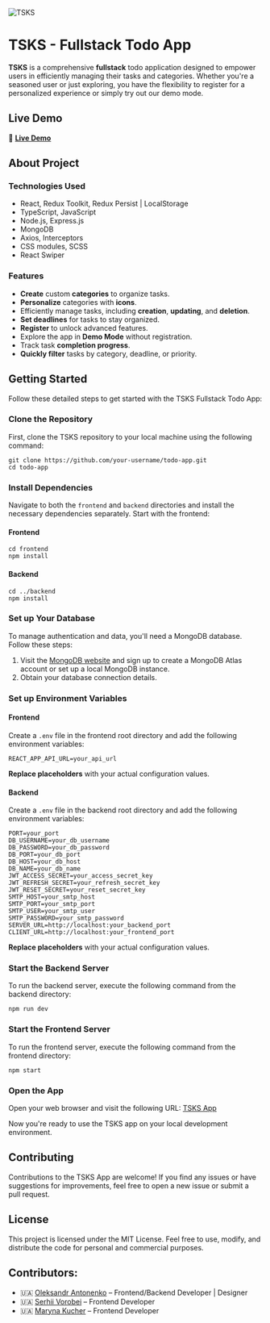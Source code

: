 ![TSKS](./frontend/public/images/app_preview_banner.jpg)

# TSKS - Fullstack Todo App
**TSKS** is a comprehensive **fullstack** todo application designed to empower users in efficiently managing their tasks and categories. Whether you're a seasoned user or just exploring, you have the flexibility to register for a personalized experience or simply try out our demo mode.

## Live Demo
:rocket: [**Live Demo**](https://tsks-app.onrender.com/)

## About Project

### Technologies Used
- React, Redux Toolkit, Redux Persist | LocalStorage
- TypeScript, JavaScript
- Node.js, Express.js
- MongoDB
- Axios, Interceptors
- CSS modules, SCSS
- React Swiper

### Features
* **Create** custom **categories** to organize tasks.
* **Personalize** categories with **icons**.
* Efficiently manage tasks, including **creation**, **updating**, and **deletion**.
* **Set deadlines** for tasks to stay organized.
* **Register** to unlock advanced features.
* Explore the app in **Demo Mode** without registration.
* Track task **completion progress**.
* **Quickly filter** tasks by category, deadline, or priority.

## Getting Started
Follow these detailed steps to get started with the TSKS Fullstack Todo App:

### Clone the Repository
First, clone the TSKS repository to your local machine using the following command:
```
git clone https://github.com/your-username/todo-app.git
cd todo-app
```
### Install Dependencies
Navigate to both the `frontend` and `backend` directories and install the necessary dependencies separately. Start with the frontend:

#### Frontend
```
cd frontend
npm install
```

#### Backend
```
cd ../backend
npm install
```
### Set up Your Database
To manage authentication and data, you'll need a MongoDB database. Follow these steps:

1. Visit the [MongoDB website](https://www.mongodb.com/) and sign up to create a MongoDB Atlas account or set up a local MongoDB instance.
2. Obtain your database connection details.

### Set up Environment Variables
#### Frontend
Create a `.env` file in the frontend root directory and add the following environment variables:
```
REACT_APP_API_URL=your_api_url
```
**Replace placeholders** with your actual configuration values.
#### Backend
Create a `.env` file in the backend root directory and add the following environment variables:
```
PORT=your_port
DB_USERNAME=your_db_username
DB_PASSWORD=your_db_password
DB_PORT=your_db_port
DB_HOST=your_db_host
DB_NAME=your_db_name
JWT_ACCESS_SECRET=your_access_secret_key
JWT_REFRESH_SECRET=your_refresh_secret_key
JWT_RESET_SECRET=your_reset_secret_key
SMTP_HOST=your_smtp_host
SMTP_PORT=your_smtp_port
SMTP_USER=your_smtp_user
SMTP_PASSWORD=your_smtp_password
SERVER_URL=http://localhost:your_backend_port
CLIENT_URL=http://localhost:your_frontend_port
```
**Replace placeholders** with your actual configuration values.

### Start the Backend Server
To run the backend server, execute the following command from the backend directory:
```
npm run dev
```

### Start the Frontend Server
To run the frontend server, execute the following command from the frontend directory:
```
npm start
```

### Open the App
Open your web browser and visit the following URL: [TSKS App](http://localhost:3000)

Now you're ready to use the TSKS app on your local development environment.

## Contributing
Contributions to the TSKS App are welcome! If you find any issues or have suggestions for improvements, feel free to open a new issue or submit a pull request.

## License
This project is licensed under the MIT License. Feel free to use, modify, and distribute the code for personal and commercial purposes.

## Contributors:
- :ukraine: [Oleksandr Antonenko](https://github.com/Oleksandr-Antonenko) – Frontend/Backend Developer | Designer
- :ukraine: [Serhii Vorobei](https://github.com/sergey-vorobei) – Frontend Developer
- :ukraine: [Maryna Kucher](https://github.com/mary-kucher) – Frontend Developer
